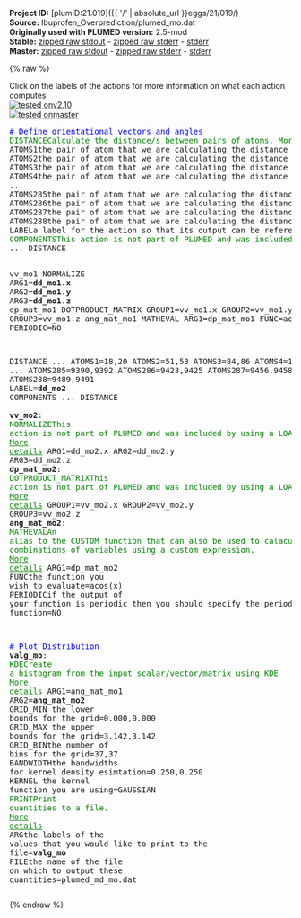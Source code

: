 **Project ID:** [plumID:21.019]({{ '/' | absolute_url }}eggs/21/019/)  
**Source:** Ibuprofen_Overprediction/plumed_mo.dat  
**Originally used with PLUMED version:** 2.5-mod  
**Stable:** [zipped raw stdout](plumed_mo.dat.plumed.stdout.txt.zip) - [zipped raw stderr](plumed_mo.dat.plumed.stderr.txt.zip) - [stderr](plumed_mo.dat.plumed.stderr)  
**Master:** [zipped raw stdout](plumed_mo.dat.plumed_master.stdout.txt.zip) - [zipped raw stderr](plumed_mo.dat.plumed_master.stderr.txt.zip) - [stderr](plumed_mo.dat.plumed_master.stderr)  

{% raw %}
<div class="plumedpreheader">
<div class="headerInfo" id="value_details_data/Ibuprofen_Overprediction/plumed_mo.dat"> Click on the labels of the actions for more information on what each action computes </div>
<div class="containerBadge">
<div class="headerBadge"><a href="plumed_mo.dat.plumed.stderr"><img src="https://img.shields.io/badge/v2.10-failed-red.svg" alt="tested onv2.10" /></a></div>
<div class="headerBadge"><a href="plumed_mo.dat.plumed_master.stderr"><img src="https://img.shields.io/badge/master-failed-red.svg" alt="tested onmaster" /></a></div>
</div>
</div>
<pre class="plumedlisting">
<span style="color:blue" class="comment"># Define orientational vectors and angles</span>
<span class="plumedtooltip" style="color:green">DISTANCE<span class="right">Calculate the distance/s between pairs of atoms. <a href="https://www.plumed.org/doc-master/user-doc/html/DISTANCE" style="color:green">More details</a><i></i></span></span> ...
<span class="plumedtooltip">ATOMS1<span class="right">the pair of atom that we are calculating the distance between<i></i></span></span>=6,10
<span class="plumedtooltip">ATOMS2<span class="right">the pair of atom that we are calculating the distance between<i></i></span></span>=39,43
<span class="plumedtooltip">ATOMS3<span class="right">the pair of atom that we are calculating the distance between<i></i></span></span>=72,76
<span class="plumedtooltip">ATOMS4<span class="right">the pair of atom that we are calculating the distance between<i></i></span></span>=105,109
...
<span class="plumedtooltip">ATOMS285<span class="right">the pair of atom that we are calculating the distance between<i></i></span></span>=9378,9382
<span class="plumedtooltip">ATOMS286<span class="right">the pair of atom that we are calculating the distance between<i></i></span></span>=9411,9415
<span class="plumedtooltip">ATOMS287<span class="right">the pair of atom that we are calculating the distance between<i></i></span></span>=9444,9448
<span class="plumedtooltip">ATOMS288<span class="right">the pair of atom that we are calculating the distance between<i></i></span></span>=9477,9481
<span class="plumedtooltip">LABEL<span class="right">a label for the action so that its output can be referenced in the input to other actions<i></i></span></span>=<b name="data/Ibuprofen_Overprediction/plumed_mo.datdd_mo1" onclick='showPath("data/Ibuprofen_Overprediction/plumed_mo.dat","data/Ibuprofen_Overprediction/plumed_mo.datdd_mo1","data/Ibuprofen_Overprediction/plumed_mo.datdd_mo1","brown")'>dd_mo1</b>
<span style="display:none;" id="data/Ibuprofen_Overprediction/plumed_mo.datdd_mo1">The DISTANCE action with label <b>dd_mo1</b> calculates the following quantities:<table  align="center" frame="void" width="95%" cellpadding="5%"><tr><td width="5%"><b> Quantity </b>  </td><td><b> Description </b> </td></tr><tr><td width="5%">dd_mo1.value</td><td>the DISTANCE between this pair of atoms</td></tr></table></span><span class="plumedtooltip" style="color:green">COMPONENTS<span class="right">This action is not part of PLUMED and was included by using a LOAD command <a href="https://www.plumed.org/doc-master/user-doc/html/LOAD" style="color:green">More details</a><i></i></span></span>
... DISTANCE

vv_mo1 NORMALIZE ARG1=<b name="data/Ibuprofen_Overprediction/plumed_mo.datdd_mo1">dd_mo1.x</b> ARG2=<b name="data/Ibuprofen_Overprediction/plumed_mo.datdd_mo1">dd_mo1.y</b> ARG3=<b name="data/Ibuprofen_Overprediction/plumed_mo.datdd_mo1">dd_mo1.z</b>
dp_mat_mo1 DOTPRODUCT_MATRIX GROUP1=vv_mo1.x GROUP2=vv_mo1.y GROUP3=vv_mo1.z
ang_mat_mo1 MATHEVAL ARG1=dp_mat_mo1 FUNC=acos(x) PERIODIC=NO

DISTANCE ...
ATOMS1=18,20
ATOMS2=51,53
ATOMS3=84,86
ATOMS4=117,119
...
ATOMS285=9390,9392
ATOMS286=9423,9425
ATOMS287=9456,9458
ATOMS288=9489,9491
LABEL=<b name="data/Ibuprofen_Overprediction/plumed_mo.datdd_mo2" onclick='showPath("data/Ibuprofen_Overprediction/plumed_mo.dat","data/Ibuprofen_Overprediction/plumed_mo.datdd_mo2","data/Ibuprofen_Overprediction/plumed_mo.datdd_mo2","brown")'>dd_mo2</b>
COMPONENTS
... DISTANCE
<br/><b name="data/Ibuprofen_Overprediction/plumed_mo.datvv_mo2" onclick='showPath("data/Ibuprofen_Overprediction/plumed_mo.dat","data/Ibuprofen_Overprediction/plumed_mo.datvv_mo2","data/Ibuprofen_Overprediction/plumed_mo.datvv_mo2","brown")'>vv_mo2</b>: <span class="plumedtooltip" style="color:green">NORMALIZE<span class="right">This action is not part of PLUMED and was included by using a LOAD command <a href="https://www.plumed.org/doc-master/user-doc/html/LOAD" style="color:green">More details</a><i></i></span></span> ARG1=dd_mo2.x ARG2=dd_mo2.y ARG3=dd_mo2.z
<b name="data/Ibuprofen_Overprediction/plumed_mo.datdp_mat_mo2" onclick='showPath("data/Ibuprofen_Overprediction/plumed_mo.dat","data/Ibuprofen_Overprediction/plumed_mo.datdp_mat_mo2","data/Ibuprofen_Overprediction/plumed_mo.datdp_mat_mo2","brown")'>dp_mat_mo2</b>: <span class="plumedtooltip" style="color:green">DOTPRODUCT_MATRIX<span class="right">This action is not part of PLUMED and was included by using a LOAD command <a href="https://www.plumed.org/doc-master/user-doc/html/LOAD" style="color:green">More details</a><i></i></span></span> GROUP1=vv_mo2.x GROUP2=vv_mo2.y GROUP3=vv_mo2.z
<b name="data/Ibuprofen_Overprediction/plumed_mo.datang_mat_mo2" onclick='showPath("data/Ibuprofen_Overprediction/plumed_mo.dat","data/Ibuprofen_Overprediction/plumed_mo.datang_mat_mo2","data/Ibuprofen_Overprediction/plumed_mo.datang_mat_mo2","brown")'>ang_mat_mo2</b>: <span class="plumedtooltip" style="color:green">MATHEVAL<span class="right">An alias to the CUSTOM function that can also be used to calaculate combinations of variables using a custom expression. <a href="https://www.plumed.org/doc-master/user-doc/html/MATHEVAL" style="color:green">More details</a><i></i></span></span> ARG1=dp_mat_mo2 <span class="plumedtooltip">FUNC<span class="right">the function you wish to evaluate<i></i></span></span>=acos(x) <span class="plumedtooltip">PERIODIC<span class="right">if the output of your function is periodic then you should specify the periodicity of the function<i></i></span></span>=NO

<span style="color:blue" class="comment"># Plot Distribution</span>
<span style="display:none;" id="data/Ibuprofen_Overprediction/plumed_mo.datang_mat_mo2">The MATHEVAL action with label <b>ang_mat_mo2</b> calculates the following quantities:<table  align="center" frame="void" width="95%" cellpadding="5%"><tr><td width="5%"><b> Quantity </b>  </td><td><b> Description </b> </td></tr><tr><td width="5%">ang_mat_mo2.value</td><td>an arbitrary function</td></tr></table></span><b name="data/Ibuprofen_Overprediction/plumed_mo.datvalg_mo" onclick='showPath("data/Ibuprofen_Overprediction/plumed_mo.dat","data/Ibuprofen_Overprediction/plumed_mo.datvalg_mo","data/Ibuprofen_Overprediction/plumed_mo.datvalg_mo","brown")'>valg_mo</b>: <span class="plumedtooltip" style="color:green">KDE<span class="right">Create a histogram from the input scalar/vector/matrix using KDE <a href="https://www.plumed.org/doc-master/user-doc/html/KDE" style="color:green">More details</a><i></i></span></span> ARG1=ang_mat_mo1 ARG2=<b name="data/Ibuprofen_Overprediction/plumed_mo.datang_mat_mo2">ang_mat_mo2</b>  <span class="plumedtooltip">GRID_MIN<span class="right"> the lower bounds for the grid<i></i></span></span>=0.000,0.000 <span class="plumedtooltip">GRID_MAX<span class="right"> the upper bounds for the grid<i></i></span></span>=3.142,3.142 <span class="plumedtooltip">GRID_BIN<span class="right">the number of bins for the grid<i></i></span></span>=37,37 <span class="plumedtooltip">BANDWIDTH<span class="right">the bandwidths for kernel density esimtation<i></i></span></span>=0.250,0.250 <span class="plumedtooltip">KERNEL<span class="right"> the kernel function you are using<i></i></span></span>=GAUSSIAN
<span style="display:none;" id="data/Ibuprofen_Overprediction/plumed_mo.datvalg_mo">The KDE action with label <b>valg_mo</b> calculates the following quantities:<table  align="center" frame="void" width="95%" cellpadding="5%"><tr><td width="5%"><b> Quantity </b>  </td><td><b> Description </b> </td></tr><tr><td width="5%">valg_mo.value</td><td>a function on a grid that was obtained by doing a Kernel Density Estimation using the input arguments</td></tr></table></span><span class="plumedtooltip" style="color:green">PRINT<span class="right">Print quantities to a file. <a href="https://www.plumed.org/doc-master/user-doc/html/PRINT" style="color:green">More details</a><i></i></span></span> <span class="plumedtooltip">ARG<span class="right">the labels of the values that you would like to print to the file<i></i></span></span>=<b name="data/Ibuprofen_Overprediction/plumed_mo.datvalg_mo">valg_mo</b> <span class="plumedtooltip">FILE<span class="right">the name of the file on which to output these quantities<i></i></span></span>=plumed_md_mo.dat
</pre>
{% endraw %}
